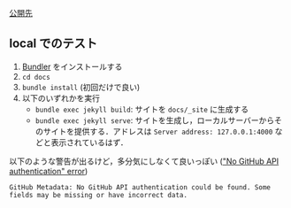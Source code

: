 [公開先](https://utms-vr.github.io/)

## local でのテスト
1. [Bundler](https://bundler.io/) をインストールする
2. `cd docs`
3. `bundle install` (初回だけで良い)
4. 以下のいずれかを実行
    - `bundle exec jekyll build`: サイトを `docs/_site` に生成する
    - `bundle exec jekyll serve`: サイトを生成し，ローカルサーバーからそのサイトを提供する．アドレスは `Server address: 127.0.0.1:4000` などと表示されているはず．

以下のような警告が出るけど，多分気にしなくて良いっぽい (["No GitHub API authentication" error](https://github.com/github/pages-gem/issues/399))

```
GitHub Metadata: No GitHub API authentication could be found. Some fields may be missing or have incorrect data.
```
